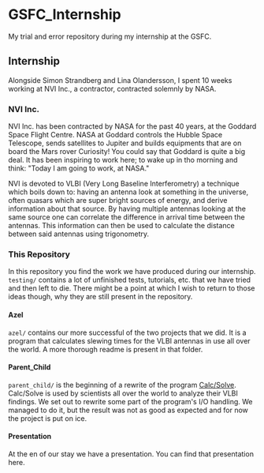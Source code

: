 # GSFC_Internship
My trial and error repository during my internship at the GSFC.

## Internship

Alongside Simon Strandberg and Lina Olandersson, I spent 10 weeks working at
NVI Inc., a contractor, contracted solemnly by NASA.

### NVI Inc.

NVI Inc. has been contracted by NASA for the past 40 years, at the Goddard
Space Flight Centre. NASA at Goddard controls the Hubble Space Telescope, sends
satellites to Jupiter and builds equipments that are on board the Mars rover
Curiosity! You could say that Goddard is quite a big deal. It has been
inspiring to work here; to wake up in tho morning and think: "Today I am going
to work, at NASA."

NVI is devoted to VLBI (Very Long Baseline Interferometry) a technique which
boils down to: having an antenna look at something in the universe, often
quasars which are super bright sources of energy, and derive information about
that source. By having multiple antennas looking at the same source one can
correlate the difference in arrival time between the antennas. This
information can then be used to calculate the distance between said antennas
using trigonometry.

### This Repository

In this repository you find the work we have produced during our internship.
``testing/`` contains a lot of unfinished tests, tutorials, etc. that we have
tried and then left to die. There might be a point at which I wish to return to
those ideas though, why they are still present in the repository.

#### Azel

``azel/`` contains our more successful of the two projects that we did. It is a
program that calculates slewing times for the VLBI antennas in use all over the
world. A more thorough readme is present in that folder.

#### Parent_Child

``parent_child/`` is the beginning of a rewrite of the program
[Calc/Solve](http://gemini.gsfc.nasa.gov/solve/ "Calc/Solve"). Calc/Solve is
used by scientists all over the world to analyze their VLBI findings. We set
out to rewrite some part of the program's I/O handling. We managed to do it,
but the result was not as good as expected and for now the project is put on
ice.

#### Presentation

At the en of our stay we have a presentation. You can find that presentation
here.
